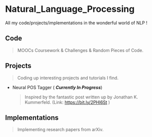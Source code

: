 # Natural_Language_Processing
All my code/projects/implementations in the wonderful world of NLP !

## Code
>MOOCs Coursework & Challenges & Random Pieces of Code.

## Projects
>Coding up interesting projects and tutorials I find.

* Neural POS Tagger ( ***Currently In Progress***)
    >Inspired by the fantastic post written up by Jonathan K. Kummerfeld. (Link: https://bit.ly/2PHl6St )



## Implementations
>Implementing research papers from arXiv.




